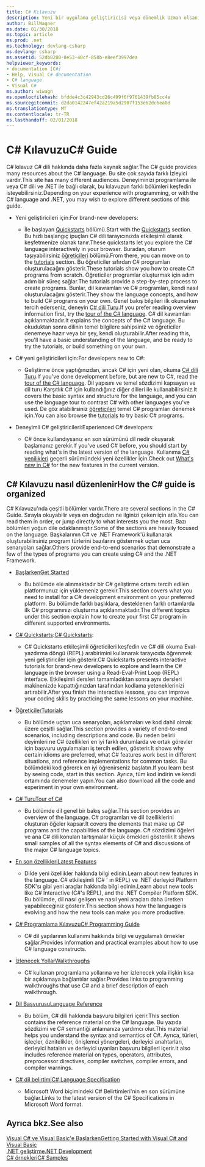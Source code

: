 ```yaml
---
title: C# Kılavuzu
description: Yeni bir uygulama geliştiricisi veya dönemlik Uzman olsanız nasıl C# Kılavuzu, C# ' ta hakkında kapsamlı bilgi kazanmanıza yardımcı olabileceğini öğrenin.
author: BillWagner
ms.date: 01/30/2018
ms.topic: article
ms.prod: .net
ms.technology: devlang-csharp
ms.devlang: csharp
ms.assetid: 52db8280-0e53-40cf-858b-e8eef3997dea
helpviewer_keywords:
- documentation [C#]
- Help, Visual C# documentation
- C# language
- Visual C#
ms.author: wiwagn
ms.openlocfilehash: bfdde4c3c42943cd26c499f6f9761439fb85cc4e
ms.sourcegitcommit: d2da0142247ef42a219a5d2907f153e62dc6ea0d
ms.translationtype: MT
ms.contentlocale: tr-TR
ms.lasthandoff: 02/01/2018
---
```

# <a name="c-guide"></a><span data-ttu-id="06b44-103">C# Kılavuzu</span><span class="sxs-lookup"><span data-stu-id="06b44-103">C# Guide</span></span>

<span data-ttu-id="06b44-104">C# kılavuz C# dili hakkında daha fazla kaynak sağlar.</span><span class="sxs-lookup"><span data-stu-id="06b44-104">The C# guide provides many resources about the C# language.</span></span> <span data-ttu-id="06b44-105">Bu site çok sayıda farklı İzleyici vardır.</span><span class="sxs-lookup"><span data-stu-id="06b44-105">This site has many different audiences.</span></span> <span data-ttu-id="06b44-106">Deneyiminizi programlama ile veya C# dili ve .NET ile bağlı olarak, bu kılavuzun farklı bölümleri keşfedin isteyebilirsiniz.</span><span class="sxs-lookup"><span data-stu-id="06b44-106">Depending on your experience with programming, or with the C# language and .NET, you may wish to explore different sections of this guide.</span></span>

* <span data-ttu-id="06b44-107">Yeni geliştiricileri için:</span><span class="sxs-lookup"><span data-stu-id="06b44-107">For brand-new developers:</span></span>
  * <span data-ttu-id="06b44-108">İle başlayan [Quickstarts](quick-starts/index.md) bölümü.</span><span class="sxs-lookup"><span data-stu-id="06b44-108">Start with the [Quickstarts](quick-starts/index.md) section.</span></span> <span data-ttu-id="06b44-109">Bu hızlı başlangıç ipuçları C# dili tarayıcınızda etkileşimli olarak keşfetmenize olanak tanır.</span><span class="sxs-lookup"><span data-stu-id="06b44-109">These quickstarts let you explore the C# language interactively in your browser.</span></span> <span data-ttu-id="06b44-110">Buradan, oturum taşıyabilirsiniz [öğreticileri](tutorials/index.md) bölümü.</span><span class="sxs-lookup"><span data-stu-id="06b44-110">From there, you can move on to the [tutorials](tutorials/index.md) section.</span></span> <span data-ttu-id="06b44-111">Bu öğreticiler sıfırdan C# programları oluşturulacağını gösterir.</span><span class="sxs-lookup"><span data-stu-id="06b44-111">These tutorials show you how to create C# programs from scratch.</span></span> <span data-ttu-id="06b44-112">Öğreticiler programlar oluşturmak için adım adım bir süreç sağlar.</span><span class="sxs-lookup"><span data-stu-id="06b44-112">The tutorials provide a step-by-step process to create programs.</span></span> <span data-ttu-id="06b44-113">Bunlar, dil kavramları ve C# programları, kendi nasıl oluşturulacağını gösterir.</span><span class="sxs-lookup"><span data-stu-id="06b44-113">They show the language concepts, and how to build C# programs on your own.</span></span> <span data-ttu-id="06b44-114">Genel bakış bilgileri ilk okunurken tercih ederseniz, deneyin [C# dili Turu](tour-of-csharp/index.md).</span><span class="sxs-lookup"><span data-stu-id="06b44-114">If you prefer reading overview information first, try the [tour of the C# language](tour-of-csharp/index.md).</span></span> <span data-ttu-id="06b44-115">C# dil kavramları açıklanmaktadır.</span><span class="sxs-lookup"><span data-stu-id="06b44-115">It explains the concepts of the C# language.</span></span> <span data-ttu-id="06b44-116">Bu okuduktan sonra dilinin temel bilgilere sahipsiniz ve öğreticiler denemeye hazır veya bir şey, kendi oluşturabilir.</span><span class="sxs-lookup"><span data-stu-id="06b44-116">After reading this, you'll have a basic understanding of the language, and be ready to try the tutorials, or build something on your own.</span></span>

* <span data-ttu-id="06b44-117">C# yeni geliştiricileri için:</span><span class="sxs-lookup"><span data-stu-id="06b44-117">For developers new to C#:</span></span>
  * <span data-ttu-id="06b44-118">Geliştirme önce yaptığınızdan, ancak C# için yeni olan, okuma [C# dili Turu](tour-of-csharp/index.md).</span><span class="sxs-lookup"><span data-stu-id="06b44-118">If you've done development before, but are new to C#, read the [tour of the C# language](tour-of-csharp/index.md).</span></span> <span data-ttu-id="06b44-119">Dil yapısını ve temel sözdizimi kapsayan ve dil turu Karşıtlık C# için kullandığınız diğer dilleri ile kullanabilirsiniz.</span><span class="sxs-lookup"><span data-stu-id="06b44-119">It covers the basic syntax and structure for the language, and you can use the language tour to contrast C# with other languages you've used.</span></span> <span data-ttu-id="06b44-120">De göz atabilirsiniz [öğreticileri](tutorials/index.md) temel C# programları denemek için.</span><span class="sxs-lookup"><span data-stu-id="06b44-120">You can also browse the [tutorials](tutorials/index.md) to try basic C# programs.</span></span>

* <span data-ttu-id="06b44-121">Deneyimli C# geliştiricileri:</span><span class="sxs-lookup"><span data-stu-id="06b44-121">Experienced C# developers:</span></span>
  * <span data-ttu-id="06b44-122">C# önce kullandıysanız en son sürümünü dil nedir okuyarak başlamanız gerekir.</span><span class="sxs-lookup"><span data-stu-id="06b44-122">If you've used C# before, you should start by reading what's in the latest version of the language.</span></span> <span data-ttu-id="06b44-123">Kullanıma [C# yenilikleri](whats-new/index.md) geçerli sürümündeki yeni özellikler için.</span><span class="sxs-lookup"><span data-stu-id="06b44-123">Check out [What's new in C#](whats-new/index.md) for the new features in the current version.</span></span>

## <a name="how-the-c-guide-is-organized"></a><span data-ttu-id="06b44-124">C# Kılavuzu nasıl düzenlenir</span><span class="sxs-lookup"><span data-stu-id="06b44-124">How the C# guide is organized</span></span>

<span data-ttu-id="06b44-125">C# Kılavuzu'nda çeşitli bölümler vardır.</span><span class="sxs-lookup"><span data-stu-id="06b44-125">There are several sections in the C# Guide.</span></span> <span data-ttu-id="06b44-126">Sırayla okuyabilir veya en doğrudan ne ilginizi çeken için atla.</span><span class="sxs-lookup"><span data-stu-id="06b44-126">You can read them in order, or jump directly to what interests you the most.</span></span> <span data-ttu-id="06b44-127">Bazı bölümleri yoğun dile odaklanmıştır.</span><span class="sxs-lookup"><span data-stu-id="06b44-127">Some of the sections are heavily focused on the language.</span></span> <span data-ttu-id="06b44-128">Başkalarının C# ve .NET Framework'ü kullanarak oluşturabilirsiniz program türlerini bazılarını göstermek uçtan uca senaryoları sağlar.</span><span class="sxs-lookup"><span data-stu-id="06b44-128">Others provide end-to-end scenarios that demonstrate a few of the types of programs you can create using C# and the .NET Framework.</span></span>

* [<span data-ttu-id="06b44-129">Başlarken</span><span class="sxs-lookup"><span data-stu-id="06b44-129">Get Started</span></span>](getting-started/index.md)
  * <span data-ttu-id="06b44-130">Bu bölümde ele alınmaktadır bir C# geliştirme ortamı tercih edilen platformunuz için yüklemeniz gerekir.</span><span class="sxs-lookup"><span data-stu-id="06b44-130">This section covers what you need to install for a C# development environment on your preferred platform.</span></span> <span data-ttu-id="06b44-131">Bu bölümde farklı başlıklara, desteklenen farklı ortamlarda ilk C# programınızı oluşturma açıklanmaktadır.</span><span class="sxs-lookup"><span data-stu-id="06b44-131">The different topics under this section explain how to create your first C# program in different supported environments.</span></span>

* <span data-ttu-id="06b44-132">[C# Quickstarts](quick-starts/index.md):</span><span class="sxs-lookup"><span data-stu-id="06b44-132">[C# Quickstarts](quick-starts/index.md):</span></span>
  * <span data-ttu-id="06b44-133">C# Quickstarts etkileşimli öğreticileri keşfedin ve C# dili okuma Eval-yazdırma döngü (REPL) arabirimini kullanarak tarayıcıda öğrenmek yeni geliştiriciler için gösterir.</span><span class="sxs-lookup"><span data-stu-id="06b44-133">C# Quickstarts presents interactive tutorials for brand-new developers to explore and learn the C# language in the browser using a Read-Eval-Print Loop (REPL) interface.</span></span> <span data-ttu-id="06b44-134">Etkileşimli dersleri tamamladıktan sonra aynı dersleri makinenizde kapattığınızdan tarafından kodlama yeteneklerinizi artırabilir.</span><span class="sxs-lookup"><span data-stu-id="06b44-134">After you finish the interactive lessons, you can improve your coding skills by practicing the same lessons on your machine.</span></span>

* [<span data-ttu-id="06b44-135">Öğreticiler</span><span class="sxs-lookup"><span data-stu-id="06b44-135">Tutorials</span></span>](tutorials/index.md)
  * <span data-ttu-id="06b44-136">Bu bölümde uçtan uca senaryoları, açıklamaları ve kod dahil olmak üzere çeşitli sağlar.</span><span class="sxs-lookup"><span data-stu-id="06b44-136">This section provides a variety of end-to-end scenarios, including descriptions and code.</span></span> <span data-ttu-id="06b44-137">Bu neden belirli deyimleri ne C# özellikleri en iyi farklı durumlarda ve ortak görevler için başvuru uygulamaları iş tercih edilen, gösterir.</span><span class="sxs-lookup"><span data-stu-id="06b44-137">It shows why certain idioms are preferred, what C# features work best in different situations, and reference implementations for common tasks.</span></span> <span data-ttu-id="06b44-138">Bu bölümdeki kod görerek en iyi öğrenirseniz başlatın.</span><span class="sxs-lookup"><span data-stu-id="06b44-138">If you learn best by seeing code, start in this section.</span></span> <span data-ttu-id="06b44-139">Ayrıca, tüm kod indirin ve kendi ortamında denemeler yapın.</span><span class="sxs-lookup"><span data-stu-id="06b44-139">You can also download all the code and experiment in your own environment.</span></span>

* [<span data-ttu-id="06b44-140">C# Turu</span><span class="sxs-lookup"><span data-stu-id="06b44-140">Tour of C#</span></span>](tour-of-csharp/index.md)
  * <span data-ttu-id="06b44-141">Bu bölümde dil genel bir bakış sağlar.</span><span class="sxs-lookup"><span data-stu-id="06b44-141">This section provides an overview of the language.</span></span> <span data-ttu-id="06b44-142">C# programları ve dil özelliklerini oluşturan öğeler kapsar.</span><span class="sxs-lookup"><span data-stu-id="06b44-142">It covers the elements that make up C# programs and the capabilities of the language.</span></span> <span data-ttu-id="06b44-143">C# sözdizimi öğeleri ve ana C# dili konuları tartışmalar küçük örnekleri gösterilir.</span><span class="sxs-lookup"><span data-stu-id="06b44-143">It shows small samples of all the syntax elements of C# and discussions of the major C# language topics.</span></span>

* [<span data-ttu-id="06b44-144">En son özellikleri</span><span class="sxs-lookup"><span data-stu-id="06b44-144">Latest Features</span></span>](whats-new/index.md)
  * <span data-ttu-id="06b44-145">Dilde yeni özellikler hakkında bilgi edinin.</span><span class="sxs-lookup"><span data-stu-id="06b44-145">Learn about new features in the language.</span></span> <span data-ttu-id="06b44-146">C# etkileşimli (C# ' ın REPL) ve .NET derleyici Platform SDK'sı gibi yeni araçlar hakkında bilgi edinin.</span><span class="sxs-lookup"><span data-stu-id="06b44-146">Learn about new tools like C# Interactive (C#'s REPL), and the .NET Compiler Platform SDK.</span></span> <span data-ttu-id="06b44-147">Bu bölümde, dil nasıl gelişen ve nasıl yeni araçları daha üretken yapabileceğiniz gösterir.</span><span class="sxs-lookup"><span data-stu-id="06b44-147">This section shows how the language is evolving and how the new tools can make you more productive.</span></span>

<!--
* [.NET Compiler Platform SDK](roslyn-sdk/index.md)
  * The .NET Compiler Platform SDK enables you to write components that analyze code, and suggest or make improvements to that code. In this section, you'll learn how the APIs are organized, and how you can create code that enables rules and practices for your team. You'll also see samples, end-to-end scenarios, and links to other libraries with more examples using these APIs.
-->

* [<span data-ttu-id="06b44-148">C# Programlama Kılavuzu</span><span class="sxs-lookup"><span data-stu-id="06b44-148">C# Programming Guide</span></span>](../csharp/programming-guide/index.md)
  * <span data-ttu-id="06b44-149">C# dil yapılarının kullanımı hakkında bilgi ve uygulamalı örnekler sağlar.</span><span class="sxs-lookup"><span data-stu-id="06b44-149">Provides information and practical examples about how to use C# language constructs.</span></span>

* [<span data-ttu-id="06b44-150">İzlenecek Yollar</span><span class="sxs-lookup"><span data-stu-id="06b44-150">Walkthroughs</span></span>](../csharp/walkthroughs.md)
  * <span data-ttu-id="06b44-151">C# kullanan programlama yollarına ve her izlenecek yola ilişkin kısa bir açıklamaya bağlantılar sağlar.</span><span class="sxs-lookup"><span data-stu-id="06b44-151">Provides links to programming walkthroughs that use C# and a brief description of each walkthrough.</span></span>

* [<span data-ttu-id="06b44-152">Dil Başvurusu</span><span class="sxs-lookup"><span data-stu-id="06b44-152">Language Reference</span></span>](language-reference/index.md)
  * <span data-ttu-id="06b44-153">Bu bölüm, C# dili hakkında başvuru bilgileri içerir.</span><span class="sxs-lookup"><span data-stu-id="06b44-153">This section contains the reference material on the C# language.</span></span> <span data-ttu-id="06b44-154">Bu yazıda sözdizimi ve C# semantiği anlamanıza yardımcı olur.</span><span class="sxs-lookup"><span data-stu-id="06b44-154">This material helps you understand the syntax and semantics of C#.</span></span> <span data-ttu-id="06b44-155">Ayrıca, türleri, işleçler, öznitelikler, önişlemci yönergeleri, derleyici anahtarları, derleyici hataları ve derleyici uyarıları başvuru bilgileri içerir.</span><span class="sxs-lookup"><span data-stu-id="06b44-155">It also includes reference material on types, operators, attributes, preprocessor directives, compiler switches, compiler errors, and compiler warnings.</span></span>

* [<span data-ttu-id="06b44-156">C# dil belirtimi</span><span class="sxs-lookup"><span data-stu-id="06b44-156">C# Language Specification</span></span>](../csharp/language-reference/language-specification/index.md)
  * <span data-ttu-id="06b44-157">Microsoft Word biçimindeki C# Belirtimleri'nin en son sürümüne bağlar.</span><span class="sxs-lookup"><span data-stu-id="06b44-157">Links to the latest version of the C# Specifications in Microsoft Word format.</span></span>

## <a name="see-also"></a><span data-ttu-id="06b44-158">Ayrıca bkz.</span><span class="sxs-lookup"><span data-stu-id="06b44-158">See also</span></span>

[<span data-ttu-id="06b44-159">Visual C# ve Visual Basic'e Başlarken</span><span class="sxs-lookup"><span data-stu-id="06b44-159">Getting Started with Visual C# and Visual Basic</span></span>](/visualstudio/ide/getting-started-with-visual-csharp-and-visual-basic)  
[<span data-ttu-id="06b44-160">.NET geliştirme</span><span class="sxs-lookup"><span data-stu-id="06b44-160">.NET Development</span></span>](https://msdn.microsoft.com/library/ff361664)  
[<span data-ttu-id="06b44-161">C# örnekleri</span><span class="sxs-lookup"><span data-stu-id="06b44-161">C# Samples</span></span>](http://code.msdn.microsoft.com/site/search?f%5B0%5D.Type=ProgrammingLanguage&f%5B0%5D.Value=C%23&f%5B0%5D.Text=C%23)  
